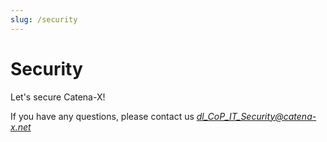 ```yaml
---
slug: /security
---
```


# Security

Let's secure Catena-X!

If you have any questions, please contact us *dl_CoP_IT_Security@catena-x.net*

